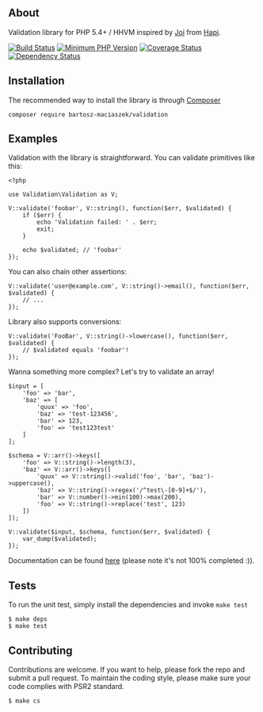 About
-----

Validation library for PHP 5.4+ / HHVM inspired by [Joi](https://github.com/hapijs/joi) from [Hapi](http://hapijs.com).

[![Build Status](https://travis-ci.org/bartosz-maciaszek/validation.svg?branch=master)](https://travis-ci.org/bartosz-maciaszek/validation)
[![Minimum PHP Version](https://img.shields.io/badge/php-%3E%3D%205.4-8892BF.svg)](https://php.net/)
[![Coverage Status](https://coveralls.io/repos/bartosz-maciaszek/validation/badge.svg?branch=master&service=github)](https://coveralls.io/github/bartosz-maciaszek/validation?branch=master)
[![Dependency Status](https://www.versioneye.com/user/projects/55f33bef3ed894001e000001/badge.svg?style=flat)](https://www.versioneye.com/user/projects/55f33bef3ed894001e000001)


Installation
------------

The recommended way to install the library is through [Composer](http://getcomposer.com)

    composer require bartosz-maciaszek/validation


Examples
--------

Validation with the library is straightforward. You can validate primitives like this:

    <?php
    
    use Validation\Validation as V;
    
    V::validate('foobar', V::string(), function($err, $validated) {
        if ($err) {
            echo 'Validation failed: ' . $err;
            exit;
        }
        
        echo $validated; // 'foobar'
    });

You can also chain other assertions:

    V::validate('user@example.com', V::string()->email(), function($err, $validated) {
        // ...
    });

Library also supports conversions:

    V::validate('FooBar', V::string()->lowercase(), function($err, $validated) {
        // $validated equals 'foobar'!
    });

Wanna something more complex? Let's try to validate an array!

    $input = [
        'foo' => 'bar',
        'baz' => [
            'quux' => 'foo',
            'baz' => 'test-123456',
            'bar' => 123,
            'foo' => 'test123test'
        ]
    ];
    
    $schema = V::arr()->keys([
        'foo' => V::string()->length(3),
        'baz' => V::arr()->keys([
            'quux' => V::string()->valid('foo', 'bar', 'baz')->uppercase(),
            'baz' => V::string()->regex('/^test\-[0-9]+$/'),
            'bar' => V::number()->min(100)->max(200),
            'foo' => V::string()->replace('test', 123)
        ])
    ]);
    
    V::validate($input, $schema, function($err, $validated) {
        var_dump($validated);
    });

Documentation can be found [here](DOCUMENTATION.md) (please note it's not 100% completed :)).

Tests
-----

To run the unit test, simply install the dependencies and invoke `make test`

    $ make deps
    $ make test

Contributing
------------

Contributions are welcome. If you want to help, please fork the repo and submit a pull request. To maintain the coding style, please make sure your code complies with PSR2 standard.

    $ make cs